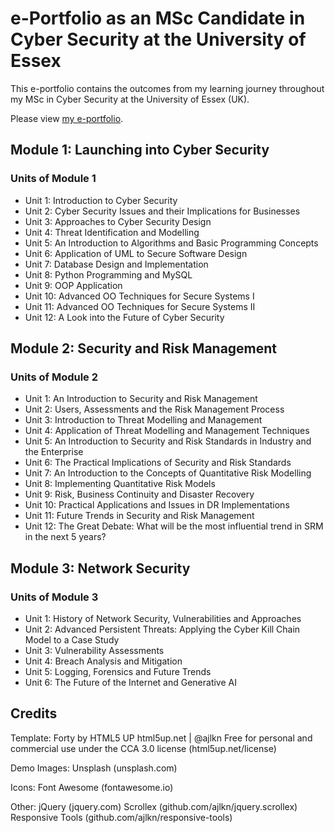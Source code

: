 # e-Portfolio as an MSc Candidate in Cyber Security at the University of Essex

This e-portfolio contains the outcomes from my learning journey throughout my MSc in Cyber Security at the University of Essex (UK).

Please view [my e-portfolio](https://Syed-Ali-2014.github.io/e_portfolio/).

## Module 1: Launching into Cyber Security

### Units of Module 1

* Unit 1: Introduction to Cyber Security
* Unit 2: Cyber Security Issues and their Implications for Businesses
* Unit 3: Approaches to Cyber Security Design
* Unit 4: Threat Identification and Modelling
* Unit 5: An Introduction to Algorithms and Basic Programming Concepts
* Unit 6: Application of UML to Secure Software Design
* Unit 7: Database Design and Implementation
* Unit 8: Python Programming and MySQL
* Unit 9: OOP Application
* Unit 10: Advanced OO Techniques for Secure Systems I
* Unit 11: Advanced OO Techniques for Secure Systems II
* Unit 12: A Look into the Future of Cyber Security

## Module 2: Security and Risk Management

### Units of Module 2

* Unit 1: An Introduction to Security and Risk Management
* Unit 2: Users, Assessments and the Risk Management Process
* Unit 3: Introduction to Threat Modelling and Management
* Unit 4: Application of Threat Modelling and Management Techniques
* Unit 5: An Introduction to Security and Risk Standards in Industry and the Enterprise
* Unit 6: The Practical Implications of Security and Risk Standards
* Unit 7: An Introduction to the Concepts of Quantitative Risk Modelling
* Unit 8: Implementing Quantitative Risk Models
* Unit 9: Risk, Business Continuity and Disaster Recovery
* Unit 10: Practical Applications and Issues in DR Implementations
* Unit 11: Future Trends in Security and Risk Management
* Unit 12: The Great Debate: What will be the most influential trend in SRM in the next 5 years?

## Module 3: Network Security

### Units of Module 3

* Unit 1: History of Network Security, Vulnerabilities and Approaches
* Unit 2: Advanced Persistent Threats: Applying the Cyber Kill Chain Model to a Case Study
* Unit 3: Vulnerability Assessments
* Unit 4: Breach Analysis and Mitigation
* Unit 5: Logging, Forensics and Future Trends
* Unit 6: The Future of the Internet and Generative AI

## Credits

Template: Forty by HTML5 UP
html5up.net | @ajlkn
Free for personal and commercial use under the CCA 3.0 license (html5up.net/license)

Demo Images:
Unsplash (unsplash.com)

Icons:
Font Awesome (fontawesome.io)

Other:
jQuery (jquery.com)
Scrollex (github.com/ajlkn/jquery.scrollex)
Responsive Tools (github.com/ajlkn/responsive-tools)
